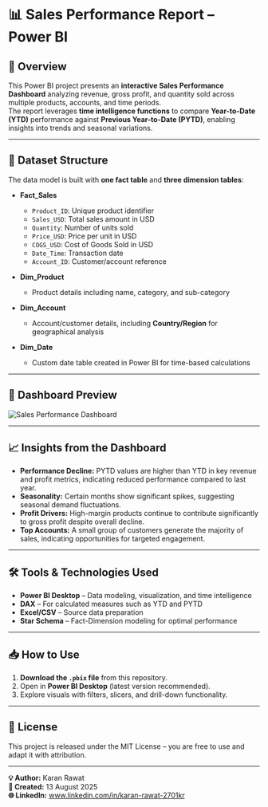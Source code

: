 # 📊 Sales Performance Report – Power BI  

## 📌 Overview  
This Power BI project presents an **interactive Sales Performance Dashboard** analyzing revenue, gross profit, and quantity sold across multiple products, accounts, and time periods.  
The report leverages **time intelligence functions** to compare **Year-to-Date (YTD)** performance against **Previous Year-to-Date (PYTD)**, enabling insights into trends and seasonal variations.  

---

## 📂 Dataset Structure  
The data model is built with **one fact table** and **three dimension tables**:  

- **Fact_Sales**  
  - `Product_ID`: Unique product identifier  
  - `Sales_USD`: Total sales amount in USD  
  - `Quantity`: Number of units sold  
  - `Price_USD`: Price per unit in USD  
  - `COGS_USD`: Cost of Goods Sold in USD  
  - `Date_Time`: Transaction date  
  - `Account_ID`: Customer/account reference  

- **Dim_Product**  
  - Product details including name, category, and sub-category  

- **Dim_Account**  
  - Account/customer details, including **Country/Region** for geographical analysis  

- **Dim_Date**  
  - Custom date table created in Power BI for time-based calculations  

---

## 📸 Dashboard Preview  
![Sales Performance Dashboard](dashboard.png)  

---

## 📈 Insights from the Dashboard  
- **Performance Decline:** PYTD values are higher than YTD in key revenue and profit metrics, indicating reduced performance compared to last year.  
- **Seasonality:** Certain months show significant spikes, suggesting seasonal demand fluctuations.  
- **Profit Drivers:** High-margin products continue to contribute significantly to gross profit despite overall decline.  
- **Top Accounts:** A small group of customers generate the majority of sales, indicating opportunities for targeted engagement.  

---

## 🛠 Tools & Technologies Used  
- **Power BI Desktop** – Data modeling, visualization, and time intelligence  
- **DAX** – For calculated measures such as YTD and PYTD  
- **Excel/CSV** – Source data preparation  
- **Star Schema** – Fact-Dimension modeling for optimal performance  

---

## 📥 How to Use  
1. **Download the `.pbix` file** from this repository.  
2. Open in **Power BI Desktop** (latest version recommended).  
3. Explore visuals with filters, slicers, and drill-down functionality.  

---

## 📜 License  
This project is released under the MIT License – you are free to use and adapt it with attribution.  

---

**💡 Author:** Karan Rawat  
**📅 Created:** 13 August 2025  
**🌐 LinkedIn:** www.linkedin.com/in/karan-rawat-2701kr  



